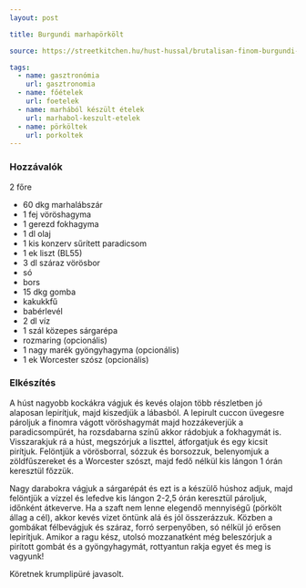 ```yaml
---
layout: post

title: Burgundi marhapörkölt

source: https://streetkitchen.hu/hust-hussal/brutalisan-finom-burgundi-marharagu/

tags:
  - name: gasztronómia
    url: gasztronomia
  - name: főételek
    url: foetelek
  - name: marhából készült ételek
    url: marhabol-keszult-etelek
  - name: pörköltek
    url: porkoltek
---
```


### Hozzávalók
2 főre

 - 60 dkg marhalábszár
 - 1 fej vöröshagyma
 - 1 gerezd fokhagyma
 - 1 dl olaj
 - 1 kis konzerv sűrített paradicsom
 - 1 ek liszt (BL55)
 - 3 dl száraz vörösbor
 - só
 - bors
 - 15 dkg gomba
 - kakukkfű
 - babérlevél
 - 2 dl víz
 - 1 szál közepes sárgarépa
 - rozmaring (opcionális)
 - 1 nagy marék gyöngyhagyma (opcionális)
 - 1 ek Worcester szósz (opcionális)


### Elkészítés
A húst nagyobb kockákra vágjuk és kevés olajon több részletben jó alaposan
lepirítjuk, majd kiszedjük a lábasból. A lepirult cuccon üvegesre pároljuk a
finomra vágott vöröshagymát majd hozzákeverjük a paradicsompürét, ha
rozsdabarna színű akkor rádobjuk a fokhagymát is. Visszarakjuk rá a húst,
megszórjuk a liszttel, átforgatjuk és egy kicsit pirítjuk. Felöntjük a
vörösborral, sózzuk és borsozzuk, belenyomjuk a zöldfűszereket és a Worcester
szószt, majd fedő nélkül kis lángon 1 órán keresztül főzzük.

Nagy darabokra vágjuk a sárgarépát és ezt is a készülő húshoz adjuk, majd
felöntjük a vízzel és lefedve kis lángon 2-2,5 órán keresztül pároljuk,
időnként átkeverve. Ha a szaft nem lenne elegendő mennyiségű (pörkölt állag a
cél), akkor kevés vizet öntünk alá és jól összerázzuk. Közben a gombákat
félbevágjuk és száraz, forró serpenyőben, só nélkül jó erősen lepirítjuk.
Amikor a ragu kész, utolsó mozzanatként még beleszórjuk a pirított gombát és a
 gyöngyhagymát, rottyantun rakja egyet és meg is vagyunk!

Köretnek krumplipüré javasolt.
